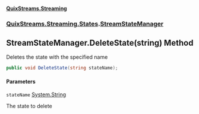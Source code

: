 #### [QuixStreams.Streaming](index.md 'index')
### [QuixStreams.Streaming.States](QuixStreams.Streaming.States.md 'QuixStreams.Streaming.States').[StreamStateManager](StreamStateManager.md 'QuixStreams.Streaming.States.StreamStateManager')

## StreamStateManager.DeleteState(string) Method

Deletes the state with the specified name

```csharp
public void DeleteState(string stateName);
```
#### Parameters

<a name='QuixStreams.Streaming.States.StreamStateManager.DeleteState(string).stateName'></a>

`stateName` [System.String](https://docs.microsoft.com/en-us/dotnet/api/System.String 'System.String')

The state to delete